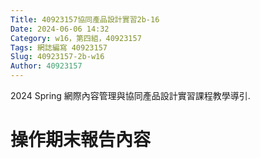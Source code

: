 ```yaml
---
Title: 40923157協同產品設計實習2b-16
Date: 2024-06-06 14:32 
Category: w16，第四組，40923157
Tags: 網誌編寫 40923157
Slug: 40923157-2b-w16
Author: 40923157 
---
```


2024 Spring 網際內容管理與協同產品設計實習課程教學導引.

<!-- PELICAN_END_SUMMARY -->
# 操作期末報告內容
